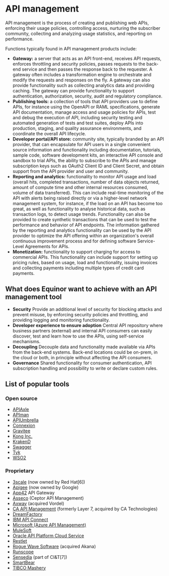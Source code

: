 # API management

API management is the process of creating and publishing web APIs, enforcing their usage policies, controlling access, nurturing the subscriber community, collecting and analyzing usage statistics, and reporting on performance.

Functions typically found in API management products include:
 * **Gateway:** a server that acts as an API front-end, receives API requests, enforces throttling and security policies, passes requests to the back-end service and then passes the response back to the requester. A gateway often includes a transformation engine to orchestrate and modify the requests and responses on the fly. A gateway can also provide functionality such as collecting analytics data and providing caching. The gateway can provide functionality to support authentication, authorization, security, audit and regulatory compliance.
 * **Publishing tools:** a collection of tools that API providers use to define APIs, for instance using the OpenAPI or RAML specifications, generate API documentation, manage access and usage policies for APIs, test and debug the execution of API, including security testing and automated generation of tests and test suites, deploy APIs into production, staging, and quality assurance environments, and coordinate the overall API lifecycle.
 * **Developer portal/API store:** community site, typically branded by an API provider, that can encapsulate for API users in a single convenient source information and functionality including documentation, tutorials, sample code, software development kits, an interactive API console and sandbox to trial APIs, the ability to subscribe to the APIs and manage subscription keys such as OAuth2 Client ID and Client Secret, and obtain support from the API provider and user and community.
 * **Reporting and analytics:** functionality to monitor API usage and load (overall hits, completed transactions, number of data objects returned, amount of compute time and other internal resources consumed, volume of data transferred). This can include real-time monitoring of the API with alerts being raised directly or via a higher-level network management system, for instance, if the load on an API has become too great, as well as functionality to analyse historical data, such as transaction logs, to detect usage trends. Functionality can also be provided to create synthetic transactions that can be used to test the performance and behavior of API endpoints. The information gathered by the reporting and analytics functionality can be used by the API provider to optimize the API offering within an organization's overall continuous improvement process and for defining software Service-Level Agreements for APIs.
 * **Monetization:** functionality to support charging for access to commercial APIs. This functionality can include support for setting up pricing rules, based on usage, load and functionality, issuing invoices and collecting payments including multiple types of credit card payments.

## What does Equinor want to achieve with an API management tool

* **Security** Provide an additional level of security for blocking attacks and prevent misuse, by enforcing security policies and throttling, and providing logging and monitoring functionality.
* **Developer experience to ensure adoption** Central API repository where business partners (external) and internal API consumers can easily discover, test and learn how to use the APIs, using self-service mechanisms. 
* **Decoupling** Decouple data and functionality made available via APIs from the back-end systems. Back-end locations could be on-prem, in the cloud or both, in principle without affecting the API consumers. 
* **Governance** Shared functionality for consumer authentication, API subscription handling and possibility to write or declare custom rules.

## List of popular tools
### Open source
* [APIAxle](http://apiaxle.com/)
* [APIman](http://www.apiman.io/latest/)
* [APIUmbrella](https://apiumbrella.io/)
* [Connexion](https://github.com/zalando/connexion)
* [Gravitee](https://gravitee.io/)
* [Kong Inc.](https://getkong.org/)
* [KrakenD](https://www.krakend.io/)
* [Swagger](https://swagger.io/)
* [Tyk](https://tyk.io/)
* [WSO2](https://wso2.com/api-management/)

### Proprietary
* [3scale](http://www.3scale.net/api-management/) (now owned by Red Hat[6])
* [Apigee](http://apigee.com/) (now owned by Google)
* [App42](http://api.shephertz.com/) API Gateway
* [Asseco]() (Ceptor API Management)
* [Axway](http://www.axway.com/en/enterprise-solutions/api-management) (acquired Vordel)
* [CA API Management](http://www.ca.com/) (formerly Layer 7, acquired by CA Technologies)
* [DreamFactory](https://www.dreamfactory.com/)
* [IBM API Connect](https://apim.ibmcloud.com/)
* [Microsoft (Azure API Management)](https://azure.microsoft.com/en-us/services/api-management/)
* [MuleSoft](http://www.mulesoft.com/)
* [Oracle API Platform Cloud Service](http://www.oracle.com/us/products/middleware/soa/api-management/overview/index.html)
* [Restlet](https://restlet.com/)
* [Rogue Wave Software](https://www.roguewave.com/products/akana/solutions/api-management) (acquired Akana)
* [Runscope](https://www.runscope.com/api-monitoring)
* [Sensedia](https://sensedia.com/en/) (part of CI&T[7])
* [SmartBear](https://smartbear.com/)
* [TIBCO Mashery](https://www.tibco.com/products/api-management)
